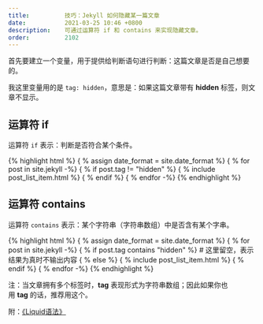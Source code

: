 ```yaml
---
title:          技巧：Jekyll 如何隐藏某一篇文章
date:           2021-03-25 10:46 +0800
description:    可通过运算符 if 和 contains 来实现隐藏文章。
order:          2102
---
```


首先要建立一个变量，用于提供给判断语句进行判断：这篇文章是否是自己想要的。

我这里变量用的是 `tag: hidden`，意思是：如果这篇文章带有 <b>hidden</b> 标签，则文章不显示。

## 运算符 if

运算符 `if` 表示：判断是否符合某个条件。

{% highlight html %}
{ % assign date_format = site.date_format %}
{ % for post in site.jekyll -%}
    { % if post.tag != "hidden" %}
        { % include post_list_item.html %}
    { % endif %}
{ % endfor -%}
{% endhighlight %}

## 运算符 contains

运算符 `contains` 表示：某个字符串（字符串数组）中是否含有某个字串。

{% highlight html %}
{ % assign date_format = site.date_format %} 
{ % for post in site.jekyll -%}
    { % if post.tag contains "hidden" %}
        # 这里留空，表示结果为真时不输出内容
    { % else %}
        { % include post_list_item.html %}
    { % endif %}
{ % endfor -%}
{% endhighlight %}

<p class="post-body-mark">
    注：当文章拥有多个标签时，<b>tag</b>&nbsp;表现形式为字符串数组；因此如果你也用&nbsp;<b>tag</b>&nbsp;的话，推荐用这个。
</p>

附：[《Liquid语法》](https://shopify.github.io/liquid/basics/operators/)

